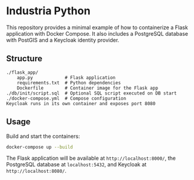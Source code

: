 # Industria Python

This repository provides a minimal example of how to containerize a Flask application with Docker Compose. It also includes a PostgreSQL database with PostGIS and a Keycloak identity provider.

## Structure

```
./flask_app/
    app.py            # Flask application
    requirements.txt  # Python dependencies
    Dockerfile        # Container image for the Flask app
./db/init/script.sql  # Optional SQL script executed on DB start
./docker-compose.yml  # Compose configuration
Keycloak runs in its own container and exposes port 8080
```

## Usage

Build and start the containers:

```bash
docker-compose up --build
```

The Flask application will be available at `http://localhost:8000/`, the PostgreSQL database at `localhost:5432`, and Keycloak at `http://localhost:8080/`.

